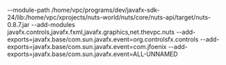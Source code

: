 --module-path /home/vpc/programs/dev/javafx-sdk-24/lib:/home/vpc/xprojects/nuts-world/nuts/core/nuts-api/target/nuts-0.8.7.jar --add-modules javafx.controls,javafx.fxml,javafx.graphics,net.thevpc.nuts --add-exports=javafx.base/com.sun.javafx.event=org.controlsfx.controls --add-exports=javafx.base/com.sun.javafx.event=com.jfoenix --add-exports=javafx.base/com.sun.javafx.event=ALL-UNNAMED
